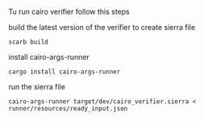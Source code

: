 Tu run cairo verifier follow this steps

build the latest version of the verifier to create sierra file

```
scarb build
```

install cairo-args-runner

```
cargo install cairo-args-runner
```

run the sierra file

```
cairo-args-runner target/dev/cairo_verifier.sierra < runner/resources/ready_input.json
```
